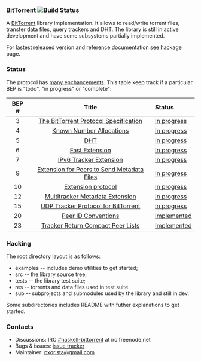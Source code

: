 ### BitTorrent [![Build Status][1]][2]

A [BitTorrent][0] library implementation. It allows to read/write
torrent files, transfer data files, query trackers and DHT. The
library is still in active development and have some subsystems
partially implemented.

For lastest released version and reference documentation see [hackage][3] page.

[0]: http://bittorrent.org/beps/bep_0000.html
[1]: https://travis-ci.org/cobit/bittorrent.png
[2]: https://travis-ci.org/cobit/bittorrent
[3]: http://hackage.haskell.org/package/bittorrent

### Status

The protocol has [many enchancements][bep-list]. This table keep track
if a particular BEP is "todo", "in progress" or "complete":

| BEP # | Title                                              | Status
|:-----:|:--------------------------------------------------:|:-----------
| 3     | [The BitTorrent Protocol Specification][bep3]      | [In progress][bep3-impl]
| 4     | [Known Number Allocations][bep4]                   | [In progress][bep4-impl]
| 5     | [DHT][bep5]                                        | [In progress][bep5-impl]
| 6     | [Fast Extension][bep6]                             | [In progress][bep6-impl]
| 7     | [IPv6 Tracker Extension][bep7]                     | [In progress][bep7-impl]
| 9     | [Extension for Peers to Send Metadata Files][bep9] | [In progress][bep9-impl]
| 10    | [Extension protocol][bep10]                        | [In progress][bep10-impl]
| 12    | [Multitracker Metadata Extension][bep10]           | [In progress][bep12-impl]
| 15    | [UDP Tracker Protocol for BitTorrent][bep15]       | [In progress][bep15-impl]
| 20    | [Peer ID Conventions][bep20]                       | [Implemented][bep20-impl]
| 23    | [Tracker Return Compact Peer Lists][bep23]         | [Implemented][bep23-impl]

[bep-list]: http://www.bittorrent.org/beps/bep_0000.html
[bep3]:  http://www.bittorrent.org/beps/bep_0003.html
[bep4]:  http://www.bittorrent.org/beps/bep_0004.html
[bep5]:  http://www.bittorrent.org/beps/bep_0005.html
[bep6]:  http://www.bittorrent.org/beps/bep_0006.html
[bep7]:  http://www.bittorrent.org/beps/bep_0007.html
[bep9]:  http://www.bittorrent.org/beps/bep_0009.html
[bep10]: http://www.bittorrent.org/beps/bep_0010.html
[bep12]: http://www.bittorrent.org/beps/bep_0012.html
[bep15]: http://www.bittorrent.org/beps/bep_0015.html
[bep20]: http://www.bittorrent.org/beps/bep_0020.html
[bep23]: http://www.bittorrent.org/beps/bep_0023.html

[bep3-impl]:  src
[bep4-impl]:  src/Network/BitTorrent/Exchange/Message.hs
[bep5-impl]:  src/Network/BitTorrent/DHT/Protocol.hs
[bep6-impl]:  src/Network/BitTorrent/Exchange/Message.hs
[bep7-impl]:  src/Network/BitTorrent/Tracker/Message.hs
[bep9-impl]:  src/Network/BitTorrent/Exchange/Wire.hs
[bep10-impl]: src/Network/BitTorrent/Exchange/Message.hs
[bep12-impl]: src/Data/Torrent.hs
[bep15-impl]: src/Network/BitTorrent/Tracker/RPC/UDP.hs
[bep20-impl]: src/Network/BitTorrent/Core/Fingerprint.hs
[bep23-impl]: src/Network/BitTorrent/Tracker/Message.hs

### Hacking

The root directory layout is as follows:

* examples -- includes demo utilities to get started;
* src      -- the library source tree;
* tests    -- the library test suite;
* res      -- torrents and data files used in test suite.
* sub      -- subprojects and submodules used by the library and still in dev.

Some subdirectories includes README with futher explanations to get started.

### Contacts

* Discussions: IRC [#haskell-bittorrent][irc] at irc.freenode.net
* Bugs & issues: [issue tracker][tracker]
* Maintainer: <pxqr.sta@gmail.com>

[tracker]: https://github.com/cobit/bittorrent/issues/new
[irc]: http://webchat.freenode.net/?channels=haskell-bittorrent
